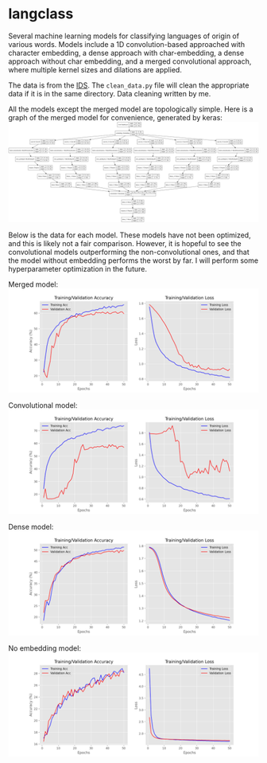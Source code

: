 # langclass
Several machine learning models for classifying languages of origin of various words. Models include a 1D convolution-based approached with character embedding, a dense approach with char-embedding, a dense approach without char embedding, and a merged convolutional approach, where multiple kernel sizes and dilations are applied.

The data is from the [IDS](https://ids.clld.org/). The `clean_data.py` file will clean the appropriate data if it is in the same directory. Data cleaning written by me.

All the models except the merged model are topologically simple. Here is a graph of the merged model for convenience, generated by keras:
![](merged.png)

Below is the data for each model. These models have not been optimized, and this is likely not a fair comparison. However, it is hopeful to see the convolutional models outperforming the non-convolutional ones, and that the model without embedding performs the worst by far. I will perform some hyperparameter optimization in the future.

Merged model:
![](merged_history.png)

Convolutional model:
![](conv_history.png)

Dense model:
![](dense_history.png)

No embedding model:
![](no_embedding_history.png)
